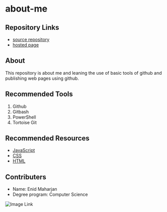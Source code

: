 # about-me

## Repository Links
- [source repository](https://github.com/strygwyr555/about-me/ "repo")
- [hosted page]()

## About
This repository is about me and leaning the use of basic tools of github and publishing web pages using github.

## Recommended Tools
1. Github
2. Gitbash
3. PowerShell
4. Tortoise Git

## Recommended Resources
- [JavaScript](https://www.javascript.com/ "javascript")
- [CSS](https://devdocs.io/css/ "css")
- [HTML](https://www.w3schools.com/html/ "HTML")

## Contributers
- Name: Enid Maharjan
- Degree program: Computer Science

![Image Link](https://www.riftherald.com/lol-skins/2017/4/18/15341382/lol-dark-star-skins-khazix-orianna "fav pic")
